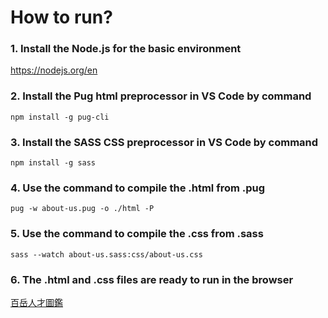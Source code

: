 # How to run?
### 1. Install the Node.js for the basic environment
<https://nodejs.org/en>  
### 2. Install the Pug html preprocessor in VS Code by command 
```
npm install -g pug-cli
```
### 3. Install the SASS CSS preprocessor in VS Code by command
```
npm install -g sass
```
### 4. Use the command to compile the .html from .pug
```
pug -w about-us.pug -o ./html -P
```
### 5. Use the command to compile the .css from .sass
```
sass --watch about-us.sass:css/about-us.css
```
### 6. The .html and .css files are ready to run in the browser
[百岳人才圖鑑](https://jimmy-yee.github.io/about-us-preprocessor/html/about-us.html)